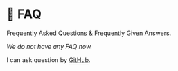 # 🙋 FAQ

Frequently Asked Questions & Frequently Given Answers.

*We do not have any FAQ now.*

I can ask question by [GitHub](https://github.com/helvm/helcam/issues).